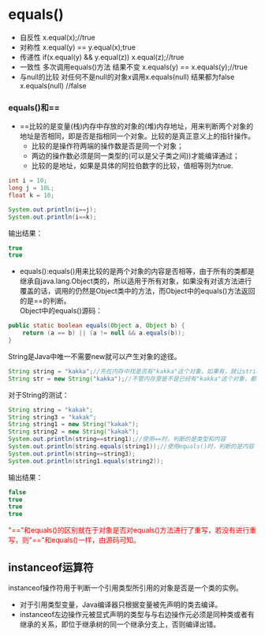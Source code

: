 # equals() 
+ 自反性 x.equal(x);//true
+ 对称性 x.equal(y) == y.equal(x);true
+ 传递性 if(x.equal(y) && y.equal(z)) x.equal(z);//true
+ 一致性 多次调用equals()方法 结果不变 x.equals(y) == x.equals(y);//true
+ 与null的比较 对任何不是null的对象x调用x.equals(null) 结果都为false x.equals(null) //false
### equals()和==
+ ==比较的是变量(栈)内存中存放的对象的(堆)内存地址，用来判断两个对象的地址是否相同，即是否是指相同一个对象。比较的是真正意义上的指针操作。
    + 比较的是操作符两端的操作数是否是同一个对象；
    + 两边的操作数必须是同一类型的(可以是父子类之间))才能编译通过；
    + 比较的是地址，如果是具体的阿拉伯数字的比较，值相等则为true.
```java
int i = 10;
long j = 10L;
float k = 10;

System.out.println(i==j);
System.out.println(i==k);
```
输出结果：
```java
true
true
```
+ equals():equals()用来比较的是两个对象的内容是否相等，由于所有的类都是继承自java.lang.Object类的，所以适用于所有对象，如果没有对该方法进行覆盖的话，调用的仍然是Object类中的方法，而Object中的equals()方法返回的是==的判断。  
Object中的equals()源码：
```java
public static boolean equals(Object a, Object b) {
    return (a == b) || (a != null && a.equals(b));
}
```
String是Java中唯一不需要new就可以产生对象的途径。
```java
String string = "kakka";//先在内存中找是否有"kakka"这个对象，如果有，就让string指向"kakka",如果没有，就创建一个新的对象保存"kakka".
String str = new String("kakka");//不管内存里是不是已经有"kakka"这个对象，都新建一个对象来保存。
```
对于String的测试：
```java
String string = "kakak";
String string3 = "kakak";
String string1 = new String("kakak");
String string2 = new String("kakak");
System.out.println(string==string1);//使用==时，判断的是类型和内容
System.out.println(string.equals(string1));//使用equals()时，判断的是内容
System.out.println(string==string3);
System.out.println(string1.equals(string2));
```
输出结果：
```java
false
true
true
true
```
<font color="red">"=="和equals()的区别就在于对象是否对equals()方法进行了重写，若没有进行重写，则"=="和equals()一样，由源码可知。</font>  
## instanceof运算符
instanceof操作符用于判断一个引用类型所引用的对象是否是一个类的实例。
+ 对于引用类型变量，Java编译器只根据变量被先声明的类去编译。
+ instanceof左边操作元被显式声明的类型与与右边操作元必须是同种类或者有继承的关系，即位于继承树的同一个继承分支上，否则编译出错。